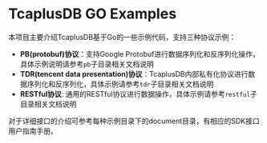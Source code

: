 # TcaplusDB GO Examples
本项目主要介绍TcaplusDB基于Go的一些示例代码，支持三种协议示例：
* __PB(protobuf)协议__：支持Google Protobuf进行数据序列化和反序列化操作，具体示例说明请参考`pb`子目录相关文档说明
* __TDR(tencent data presentation)协议__：TcaplusDB内部私有化协议进行数据序列化和反序列化，具体示例请参考`tdr`子目录相关文档说明
* __RESTful协议__: 通用的RESTful协议进行数据操作，具体示例请参考`restful`子目录相关文档说明

对于详细接口的介绍可参考每种示例目录下的document目录，有相应的SDK接口用户指南手册。